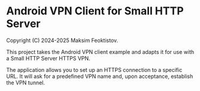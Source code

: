 
# Android VPN Client for Small HTTP Server  

  Copyright (C) 2024-2025 Maksim Feoktistov.  

  This project takes the Android VPN client example and adapts it for use with a Small HTTP Server HTTPS VPN.  

  The application allows you to set up an HTTPS connection to a specific URL. It will ask for a predefined VPN name and, upon acceptance, establish the VPN tunnel.  
  
  
